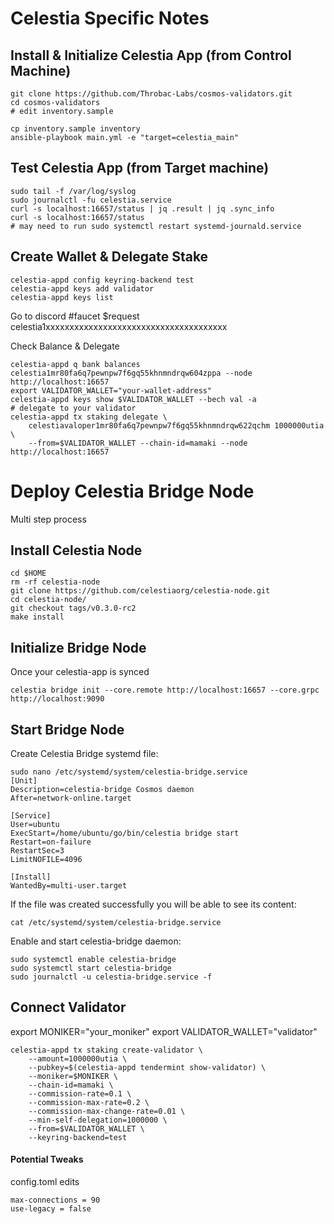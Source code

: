 # Celestia Specific Notes

## Install & Initialize Celestia App (from Control Machine)

```
git clone https://github.com/Throbac-Labs/cosmos-validators.git
cd cosmos-validators
# edit inventory.sample

cp inventory.sample inventory
ansible-playbook main.yml -e "target=celestia_main"
```

## Test Celestia App (from Target machine)

```
sudo tail -f /var/log/syslog
sudo journalctl -fu celestia.service
curl -s localhost:16657/status | jq .result | jq .sync_info
curl -s localhost:16657/status
# may need to run sudo systemctl restart systemd-journald.service
```

## Create Wallet & Delegate Stake

```
celestia-appd config keyring-backend test
celestia-appd keys add validator
celestia-appd keys list
```
Go to discord #faucet
$request celestia1xxxxxxxxxxxxxxxxxxxxxxxxxxxxxxxxxxxxxx

Check Balance & Delegate
```
celestia-appd q bank balances celestia1mr80fa6q7pewnpw7f6gq55khnmndrqw604zppa --node http://localhost:16657
export VALIDATOR_WALLET="your-wallet-address"
celestia-appd keys show $VALIDATOR_WALLET --bech val -a
# delegate to your validator
celestia-appd tx staking delegate \ 
    celestiavaloper1mr80fa6q7pewnpw7f6gq55khnmndrqw622qchm 1000000utia \ 
    --from=$VALIDATOR_WALLET --chain-id=mamaki --node http://localhost:16657
```

# Deploy Celestia Bridge Node

Multi step process

## Install Celestia Node
```
cd $HOME 
rm -rf celestia-node 
git clone https://github.com/celestiaorg/celestia-node.git 
cd celestia-node/ 
git checkout tags/v0.3.0-rc2 
make install
```
## Initialize Bridge Node

Once your celestia-app is synced
```
celestia bridge init --core.remote http://localhost:16657 --core.grpc http://localhost:9090
```

## Start Bridge Node

Create Celestia Bridge systemd file:
```
sudo nano /etc/systemd/system/celestia-bridge.service
[Unit]
Description=celestia-bridge Cosmos daemon
After=network-online.target

[Service]
User=ubuntu 
ExecStart=/home/ubuntu/go/bin/celestia bridge start 
Restart=on-failure
RestartSec=3
LimitNOFILE=4096

[Install]
WantedBy=multi-user.target
```
If the file was created successfully you will be able to see its content:
```
cat /etc/systemd/system/celestia-bridge.service
```
Enable and start celestia-bridge daemon:
```
sudo systemctl enable celestia-bridge 
sudo systemctl start celestia-bridge
sudo journalctl -u celestia-bridge.service -f
```
## Connect Validator

export MONIKER="your_moniker"
export VALIDATOR_WALLET="validator"

```
celestia-appd tx staking create-validator \
    --amount=1000000utia \
    --pubkey=$(celestia-appd tendermint show-validator) \
    --moniker=$MONIKER \
    --chain-id=mamaki \
    --commission-rate=0.1 \
    --commission-max-rate=0.2 \
    --commission-max-change-rate=0.01 \
    --min-self-delegation=1000000 \
    --from=$VALIDATOR_WALLET \
    --keyring-backend=test
```

#### Potential Tweaks

config.toml edits
```
max-connections = 90
use-legacy = false
```


















